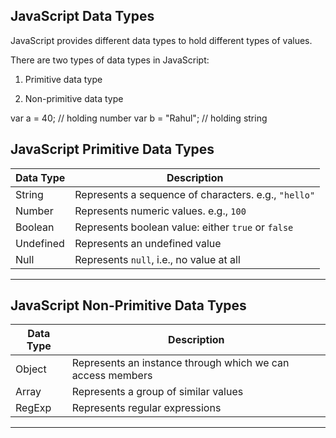 ## JavaScript Data Types

JavaScript provides different data types to hold different types of values.

There are two types of data types in JavaScript:

01. Primitive data type

01. Non-primitive data type


var a = 40;        // holding number
var b = "Rahul";   // holding string

## JavaScript Primitive Data Types

| Data Type   | Description                                                  |
|-------------|--------------------------------------------------------------|
| String      | Represents a sequence of characters. e.g., `"hello"`         |
| Number      | Represents numeric values. e.g., `100`                       |
| Boolean     | Represents boolean value: either `true` or `false`           |
| Undefined   | Represents an undefined value                                |
| Null        | Represents `null`, i.e., no value at all                     |

---

## JavaScript Non-Primitive Data Types

| Data Type   | Description                                                             |
|-------------|-------------------------------------------------------------------------|
| Object      | Represents an instance through which we can access members              |
| Array       | Represents a group of similar values                                    |
| RegExp      | Represents regular expressions                                          |

---
